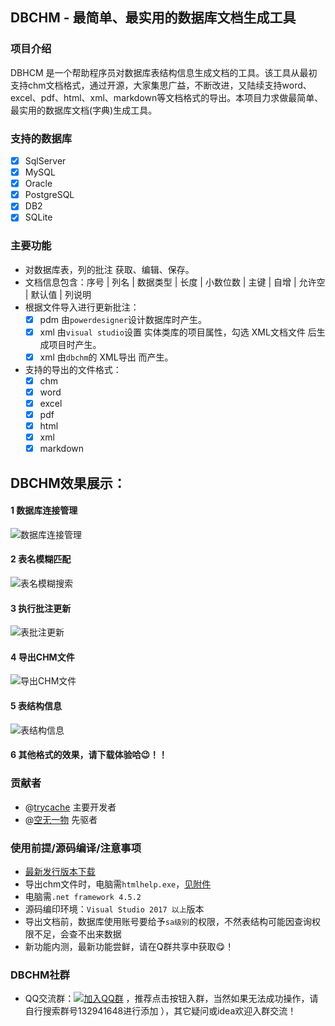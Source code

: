 ## DBCHM - 最简单、最实用的数据库文档生成工具

### 项目介绍

DBHCM 是一个帮助程序员对数据库表结构信息生成文档的工具。该工具从最初支持chm文档格式，通过开源，大家集思广益，不断改进，又陆续支持word、excel、pdf、html、xml、markdown等文档格式的导出。本项目力求做最简单、最实用的数据库文档(字典)生成工具。

### 支持的数据库
- [x] SqlServer
- [x] MySQL
- [x] Oracle
- [x]  PostgreSQL
- [x] DB2
- [x] SQLite

### 主要功能
- 对数据库表，列的批注 获取、编辑、保存。
- 文档信息包含：序号 | 列名 | 数据类型 | 长度 | 小数位数 | 主键 | 自增 | 允许空 | 默认值 | 列说明
- 根据文件导入进行更新批注：
    - 	[x] pdm 由`powerdesigner`设计数据库时产生。
    - 	[x] xml 由`visual studio`设置 实体类库的项目属性，勾选  XML文档文件 后生成项目时产生。
    - 	[x] xml 由`dbchm`的 XML导出 而产生。
- 支持的导出的文件格式：
    - 	[x] chm
    - 	[x] word
    - 	[x] excel
    - 	[x] pdf
    - 	[x] html
    - 	[x] xml
    - 	[x] markdown

DBCHM效果展示：
------------------------
#### 1 数据库连接管理
![数据库连接管理](https://gitee.com/lztkdr/DBCHM/raw/master/DBChm/Images/DBCHM001.png)

#### 2 表名模糊匹配
![表名模糊搜索](https://gitee.com/lztkdr/DBCHM/raw/master/DBChm/Images/DBCHM002.png)

#### 3 执行批注更新
![表批注更新](https://gitee.com/lztkdr/DBCHM/raw/master/DBChm/Images/DBCHM003.png)

#### 4 导出CHM文件
![导出CHM文件](https://gitee.com/lztkdr/DBCHM/raw/master/DBChm/Images/DBCHM004.png)

#### 5 表结构信息
![表结构信息](https://gitee.com/lztkdr/DBCHM/raw/master/DBChm/Images/DBCHM005.png)

#### 6 其他格式的效果，请下载体验哈:wink:！！

### 贡献者
- @[trycache](https://gitee.com/trycache) 主要开发者
- @[空无一物](https://gitee.com/lztkdr/) 先驱者

###  使用前提/源码编译/注意事项
- [最新发行版本下载](https://gitee.com/lztkdr/DBCHM/releases)
- 导出chm文件时，电脑需`htmlhelp.exe`，[见附件](https://gitee.com/lztkdr/DBCHM/attach_files)
- 电脑需`.net framework 4.5.2`
- 源码编印环境：`Visual Studio 2017 以上`版本
- 导出文档前，数据库使用账号要给予`sa级别`的权限，不然表结构可能因查询权限不足，会查不出来数据
- 新功能内测，最新功能尝鲜，请在Q群共享中获取:yum:！
### DBCHM社群
- QQ交流群：[![加入QQ群](https://img.shields.io/badge/QQ群-132941648-blue.svg)](http://shang.qq.com/wpa/qunwpa?idkey=43619cbe3b2a10ded01b5354ac6928b30cc91bda45176f89a191796b7a7c0e26) ，推荐点击按钮入群，当然如果无法成功操作，请自行搜索群号132941648进行添加 ），其它疑问或idea欢迎入群交流！